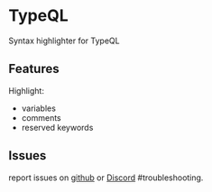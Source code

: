 # TypeQL
Syntax highlighter for TypeQL

## Features
Highlight:
- variables
- comments
- reserved keywords

## Issues
report issues on [github](https://github.com/typedb-osi/typeql-plugin-vscode) or [Discord](https://vaticle.com/discord) #troubleshooting.

